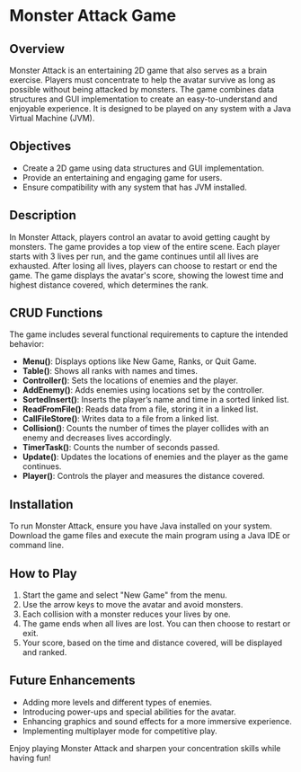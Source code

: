 # Monster Attack Game

## Overview
Monster Attack is an entertaining 2D game that also serves as a brain exercise. Players must concentrate to help the avatar survive as long as possible without being attacked by monsters. The game combines data structures and GUI implementation to create an easy-to-understand and enjoyable experience. It is designed to be played on any system with a Java Virtual Machine (JVM).

## Objectives
- Create a 2D game using data structures and GUI implementation.
- Provide an entertaining and engaging game for users.
- Ensure compatibility with any system that has JVM installed.

## Description
In Monster Attack, players control an avatar to avoid getting caught by monsters. The game provides a top view of the entire scene. Each player starts with 3 lives per run, and the game continues until all lives are exhausted. After losing all lives, players can choose to restart or end the game. The game displays the avatar's score, showing the lowest time and highest distance covered, which determines the rank.

## CRUD Functions
The game includes several functional requirements to capture the intended behavior:

- **Menu()**: Displays options like New Game, Ranks, or Quit Game.
- **Table()**: Shows all ranks with names and times.
- **Controller()**: Sets the locations of enemies and the player.
- **AddEnemy()**: Adds enemies using locations set by the controller.
- **SortedInsert()**: Inserts the player’s name and time in a sorted linked list.
- **ReadFromFile()**: Reads data from a file, storing it in a linked list.
- **CallFileStore()**: Writes data to a file from a linked list.
- **Collision()**: Counts the number of times the player collides with an enemy and decreases lives accordingly.
- **TimerTask()**: Counts the number of seconds passed.
- **Update()**: Updates the locations of enemies and the player as the game continues.
- **Player()**: Controls the player and measures the distance covered.

## Installation
To run Monster Attack, ensure you have Java installed on your system. Download the game files and execute the main program using a Java IDE or command line.

## How to Play
1. Start the game and select "New Game" from the menu.
2. Use the arrow keys to move the avatar and avoid monsters.
3. Each collision with a monster reduces your lives by one.
4. The game ends when all lives are lost. You can then choose to restart or exit.
5. Your score, based on the time and distance covered, will be displayed and ranked.

## Future Enhancements
- Adding more levels and different types of enemies.
- Introducing power-ups and special abilities for the avatar.
- Enhancing graphics and sound effects for a more immersive experience.
- Implementing multiplayer mode for competitive play.

Enjoy playing Monster Attack and sharpen your concentration skills while having fun!
